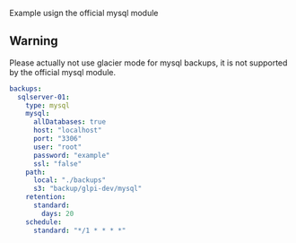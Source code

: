 Example usign the official mysql module

## Warning
Please actually not use glacier mode for mysql backups, it is not supported by the official mysql module.

```yaml
backups:
  sqlserver-01:
    type: mysql
    mysql:
      allDatabases: true
      host: "localhost"
      port: "3306"
      user: "root"
      password: "example"
      ssl: "false"
    path:
      local: "./backups"
      s3: "backup/glpi-dev/mysql"
    retention:
      standard: 
        days: 20
    schedule:
      standard: "*/1 * * * *"
```